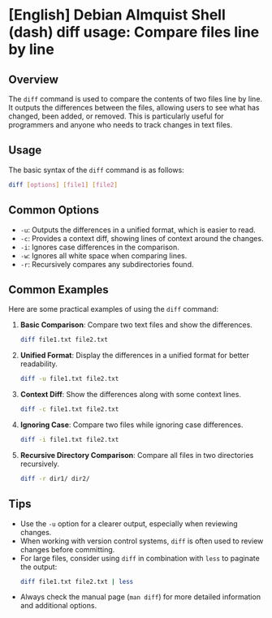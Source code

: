 # [English] Debian Almquist Shell (dash) diff usage: Compare files line by line

## Overview
The `diff` command is used to compare the contents of two files line by line. It outputs the differences between the files, allowing users to see what has changed, been added, or removed. This is particularly useful for programmers and anyone who needs to track changes in text files.

## Usage
The basic syntax of the `diff` command is as follows:

```bash
diff [options] [file1] [file2]
```

## Common Options
- `-u`: Outputs the differences in a unified format, which is easier to read.
- `-c`: Provides a context diff, showing lines of context around the changes.
- `-i`: Ignores case differences in the comparison.
- `-w`: Ignores all white space when comparing lines.
- `-r`: Recursively compares any subdirectories found.

## Common Examples
Here are some practical examples of using the `diff` command:

1. **Basic Comparison**:
   Compare two text files and show the differences.
   ```bash
   diff file1.txt file2.txt
   ```

2. **Unified Format**:
   Display the differences in a unified format for better readability.
   ```bash
   diff -u file1.txt file2.txt
   ```

3. **Context Diff**:
   Show the differences along with some context lines.
   ```bash
   diff -c file1.txt file2.txt
   ```

4. **Ignoring Case**:
   Compare two files while ignoring case differences.
   ```bash
   diff -i file1.txt file2.txt
   ```

5. **Recursive Directory Comparison**:
   Compare all files in two directories recursively.
   ```bash
   diff -r dir1/ dir2/
   ```

## Tips
- Use the `-u` option for a clearer output, especially when reviewing changes.
- When working with version control systems, `diff` is often used to review changes before committing.
- For large files, consider using `diff` in combination with `less` to paginate the output: 
  ```bash
  diff file1.txt file2.txt | less
  ```
- Always check the manual page (`man diff`) for more detailed information and additional options.